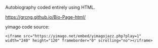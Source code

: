 Autobiography coded entirely using HTML.

https://grcng.github.io/Bio-Page-html/

yimago code source: 
```
<iframe src="https://yimago.net/embed/yimagojazz.php?play=1" width="240" height="120" frameborder="0" scrolling="no"></iframe> 
```
